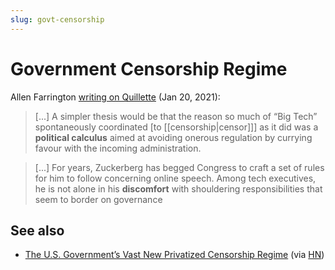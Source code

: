 ```yaml
---
slug: govt-censorship
---
```


# Government Censorship Regime

Allen Farrington [writing on Quillette](https://quillette.com/2021/01/20/big-tech-and-regulation-a-response-to-the-quillette-editors/) (Jan 20, 2021):

> [...] A simpler thesis would be that the reason so much of “Big Tech” spontaneously coordinated [to [[censorship|censor]]] as it did was a **political calculus** aimed at avoiding onerous regulation by currying favour with the incoming administration.

> [...] For years, Zuckerberg has begged Congress to craft a set of rules for him to follow concerning online speech. Among tech executives, he is not alone in his **discomfort** with shouldering responsibilities that seem to border on governance

## See also

* [The U.S. Government’s Vast New Privatized Censorship Regime](https://archive.ph/KSkDY) (via [HN](https://news.ycombinator.com/item?id=32938305))